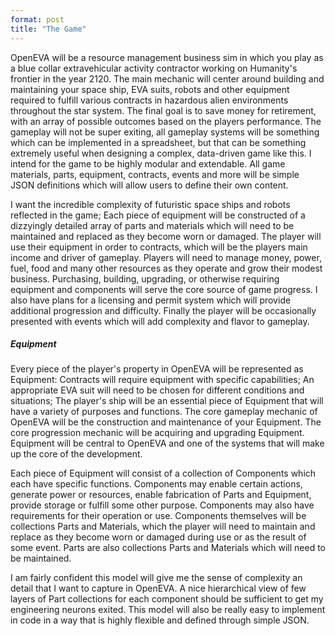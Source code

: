 ```yaml
---
format: post
title: "The Game"
---
```

OpenEVA will be a resource management business sim in which you play as a blue collar extravehicular activity contractor working on Humanity's frontier in the year 2120. The main mechanic will center around building and maintaining your space ship, EVA suits, robots and other equipment required to fulfill various contracts in hazardous alien environments throughout the star system. The final goal is to save money for retirement, with an array of possible outcomes based on the players performance. The gameplay will not be super exiting, all gameplay systems will be something which can be implemented in a spreadsheet, but that can be something extremely useful when designing a complex, data-driven game like this. I intend for the game to be highly modular and extendable. All game materials, parts, equipment, contracts, events and more will be simple JSON definitions which will allow users to define their own content. 

 I want the incredible complexity of futuristic space ships and robots reflected in the game; Each piece of equipment will be constructed of a dizzyingly detailed array of parts and materials which will need to be maintained and replaced as they become worn or damaged. The player will use their equipment in order to contracts, which will be the players main income and driver of gameplay. Players will need to manage money, power, fuel, food and many other resources as they operate and grow their modest business. Purchasing, building, upgrading, or otherwise requiring equipment and components will serve the core source of game progress. I also have plans for a licensing and permit system which will provide additional progression and difficulty. Finally the player will be occasionally presented with events which will add complexity and flavor to gameplay.

##### Equipment

Every piece of the player's property in  OpenEVA will be represented as Equipment: Contracts will require equipment with specific capabilities; An appropriate EVA suit will need to be chosen for different conditions and situations; The player's ship will be an essential piece of Equipment that will have a variety of purposes and functions. The core gameplay mechanic of OpenEVA will be the construction and maintenance of your Equipment. The core progression mechanic will be acquiring and upgrading Equipment. Equipment will be central to OpenEVA and one of the systems that will make up the core of the development.

Each piece of Equipment will consist of a collection of Components which each have specific functions. Components may enable certain actions, generate power or resources, enable fabrication of Parts and Equipment, provide storage or fulfill some other purpose. Components may also have requirements for their operation or use. Components themselves will be collections Parts and Materials, which the player will need to maintain and replace as they become worn or damaged during use or as the result of some event. Parts are also collections Parts and Materials which will need to be maintained.

I am fairly confident this model will give me the sense of complexity an detail that I want to capture in OpenEVA. A nice hierarchical view of few layers of Part collections for each component should be sufficient to get my engineering neurons exited. This model will also be really easy to implement in code in a way that is highly flexible and defined through simple JSON.
